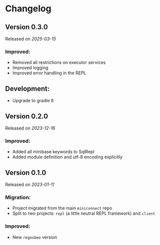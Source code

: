 # Changelog

## Version 0.3.0

Released on *2025-03-15*

### Improved:

- Removed all restrictions on executor services
- Improved logging
- Improved error handling in the REPL

## Development:

- Upgrade to gradle 8


## Version 0.2.0

Released on *2023-12-16*

### Improved:

- Added all minibase keywords to SqlRepl
- Added module definition and utf-8 encoding explicitly

## Version 0.1.0

Released on *2023-01-11*

### Migration:

- Project migrated from the main `miniconnect` repo
- Split to two projects: `repl` (a little neutral REPL framework) and `client`

### Improved:

- New `regexbee` version
